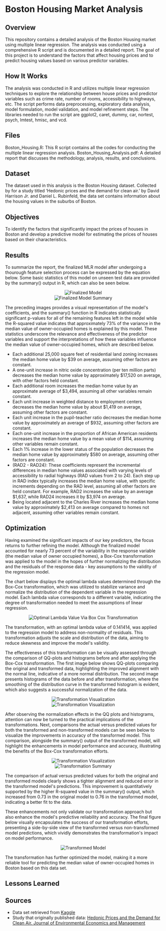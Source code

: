 # Boston Housing Market Analysis
## Overview
This repository contains a detailed analysis of the Boston Housing market using multiple linear regression. The analysis was conducted using a comprehensive R script and is documented in a detailed  report. The goal of this project is to understand the factors that affect housing prices and to predict housing values based on various predictor variables.

## How It Works
The analysis was conducted in R and utilizes multiple linear regression techniques to explore the relationship between house prices and predictor variables such as crime rate, number of rooms, accessibility to highways, etc. The script performs data preprocessing, exploratory data analysis, model formulation, model validation, and model refinement steps. The libraries needed to run the script are ggplot2, caret, dummy, car, nortest, psych, lmtest, hmisc, and vcd.

## Files
Boston_Housing.R: This R script contains all the codes for conducting the multiple linear regression analysis.
Boston_Housing_Analysis.pdf: A detailed report that discusses the methodology, analysis, results, and conclusions.

## Dataset
The dataset used in this analysis is the Boston Housing dataset. Collected by for a study titled ‘Hedonic prices and the demand for clean air.’ by David Harrison Jr. and Daniel L. Rubinfeld, the data set contains information about the housing values in the suburbs of Boston.

## Objectives
To identify the factors that significantly impact the prices of houses in Boston and develop a predictive model for estimating the prices of houses based on their characteristics.

## Results
To summarize the report, the finalized MLR model after undergoing a thourough feature selection process can be expressed by the equation below. Some basic statistics of this model on unseen test data are provided by the summary() output in R, which can also be seen below.

<div align="center">
  <img src="images/FFM.PNG" alt="Finalized Model">
</div>

<div align="center">
  <img src="images/finalSum.png" alt="Finalized Model Summary">
</div>

The preceding images provides a visual representation of the model's coefficients, and the summary() function in R indicates statistically significant p-values for all of the remaining features left in the model while the R-squared value indicates that approximately 73% of the variance in the median value of owner-occupied homes is explained by this model. These statistics underscore the relevance and effectiveness of the predictor variables and support the interpretations of how these variables influence the median value of owner-occupied homes, which are described below.

* Each additional 25,000 square feet of residential land zoning increases the median home value by $39 on average, assuming other factors are constant.
* A one-unit increase in nitric oxide concentration (per ten million parts) decreases the median home value by approximately $17,520 on average, with other factors held constant.
* Each additional room increases the median home value by an approximate average of $3,494, assuming all other variables remain constant.
* Each unit increase in weighted distance to employment centers decreases the median home value by about $1,419 on average, assuming other factors are constant.
* Each unit increase in the pupil-teacher ratio decreases the median home value by approximately an average of $932, assuming other factors are constant.
* Each one-unit increase in the proportion of African American residents increases the median home value by a mean value of $114, assuming other variables remain constant.
* Each 1% increase in the lower status of the population decreases the median home value by approximately $580 on average, assuming other factors are constant.
* (RAD2 - RAD24): These coefficients represent the incremental differences in median home values associated with varying levels of accessibility to radial highways (RAD values from 2 to 24). Each step up in RAD index typically increases the median home value, with specific increments depending on the RAD level, assuming all other factors are held constant. For example, RAD2 increases the value by an average $1,637, while RAD24 increases it by $3,974 on average.
* Being located adjacent to the Charles River increases the median home value by approximately $2,413 on average compared to homes not adjacent, assuming other variables remain constant.

## Optimization
Having examined the significant impacts of our key predictors, the focus returns to further refining the model. Although the finalized model accounted for nearly 73 percent of the variability in the response variable (the median value of owner occupied homes), a Box-Cox transformation was applied to the model in the hopes of further normalizing the distribution and the residuals of the response data - key assumptions to the validity of the regression model.

The chart below displays the optimal lambda values determined through the Box-Cox transformation, which was utilized to stabilize variance and normalize the distribution of the dependent variable in the regression model. Each lambda value corresponds to a different variable, indicating the degree of transformation needed to meet the assumptions of linear regression.

<div align="center">
  <img src="images/optimalLambda.PNG" alt="Optimal Lambda Value Via Box Cox Transformation">
</div>

The transformation, with an optimal lambda value of 0.141414, was applied to the regression model to address non-normality of residuals. This transformation adjusts the scale and distribution of the data, aiming to reduce skewness and improve the model's validity.

The effectiveness of this transformation can be visually assessed through the comparison of QQ-plots and histograms before and after applying the Box-Cox transformation. The first image below shows QQ-plots comparing the original and transformed data, highlighting the improved alignment with the normal line, indicative of a more normal distribution. The second image presents histograms of the data before and after transformation, where the smoothing of the distribution curve in the transformed histogram is evident, which also suggests a successful normalization of the data.

<div align="center">
  <img src="images/transformedQQ.PNG" alt="Transformation Visualization">
</div>

<div align="center">
  <img src="images/transformedHist.PNG" alt="Transformation Visualization">
</div>

After observing the normalization effects in the QQ plots and histograms, attention can now be turned to the practical implications of the transformations. Next, comparisons the actual versus predicted values for both the transformed and non-transformed models can be seen below to visualize the improvements in accuracy of the transformed model. This comparison, alongside the summary() output of the transformed model, will highlight the enhancements in model performance and accuracy, illustrating the benefits of the Box-Cox transformation efforts.

<div align="center">
  <img src="images/AvP.PNG" alt="Transformation Visualization">
</div>

<div align="center">
  <img src="images/transformedSum.png" alt="Transformation Summary">
</div>

The comparison of actual versus predicted values for both the original and transformed models clearly shows a tighter alignment and reduced error in the transformed model's predictions. This improvement is quantitatively supported by the higher R-squared value in the summary() output, which increased from 0.73 in the original model to 0.76 in the transformed model, indicating a better fit to the data.

These enhancements not only validate our transformation approach but also enhance the model's predictive reliability and accuracy. The final figure below visually encapsulates the success of our transformation efforts, presenting a side-by-side view of the transformed versus non-transformed model predictions, which vividly demonstrates the transformation's impact on model performance.

<div align="center">
  <img src="images/FTM.PNG" alt="Transformed Model">
</div>

The transformation has further optimized the model, making it a more reliable tool for predicting the median value of owner-occupied homes in Boston based on this data set. 

## Lessons Learned

## Sources
* Data set retrieved from [Kaggle](https://www.kaggle.com/c/boston-housing)
* Study that originally published data: [Hedonic Prices and the Demand for Clean Air. Journal of Environmental Economics and Management](https://doi.org/10.1016/0095-0696(78)90006-2)



